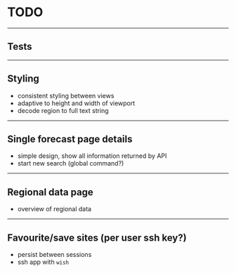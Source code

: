 # TODO

---

## Tests

---

## Styling

- consistent styling between views
- adaptive to height and width of viewport
- decode region to full text string

---

## Single forecast page details

- simple design, show all information returned by API
- start new search (global command?)

---

## Regional data page

- overview of regional data

---

## Favourite/save sites (per user ssh key?)

- persist between sessions
- ssh app with `wish`
